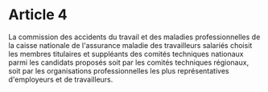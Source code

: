 # Article 4

La commission des accidents du travail et des maladies professionnelles de la caisse nationale de l'assurance maladie des travailleurs salariés choisit les membres titulaires et suppléants des comités techniques nationaux parmi les candidats proposés soit par les comités techniques régionaux, soit par les organisations professionnelles les plus représentatives d'employeurs et de travailleurs.
